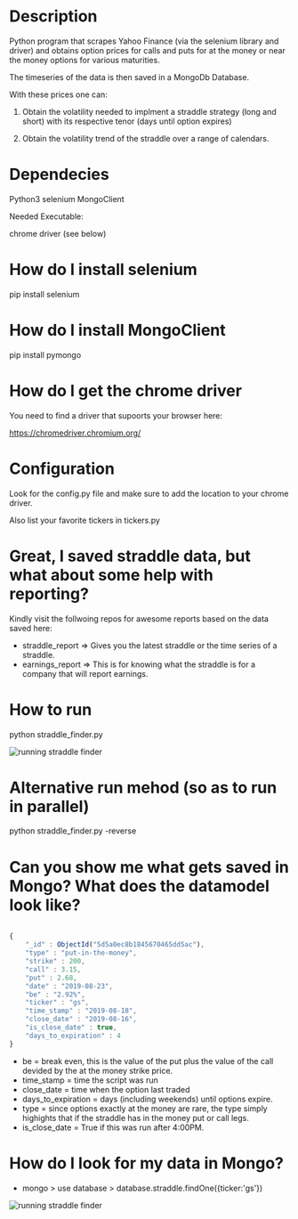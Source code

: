 # Description

Python program that scrapes Yahoo Finance (via the selenium library and driver) and obtains 
option prices for calls and  puts for at the money or near the money options for various 
maturities. 

The timeseries of the data is then saved in a MongoDb Database.

With these prices one can:

1. Obtain the volatility needed to implment a straddle strategy (long
and short) with its respective tenor (days until option expires)

2. Obtain the volatility trend of the straddle over a range of calendars.


# Dependecies

Python3
selenium
MongoClient

Needed Executable:

chrome driver (see below) 

# How do I install selenium

pip install selenium


# How do I install MongoClient

pip install pymongo 

# How do I get the chrome driver

You need to find a driver that supoorts your browser here:

https://chromedriver.chromium.org/

# Configuration

Look for the config.py file and make sure to add the location
to your chrome driver.


Also list your favorite tickers in tickers.py

# Great, I saved straddle data, but what about some help with reporting?

Kindly visit the follwoing repos for awesome reports based on the data saved here:

* straddle_report => Gives you the latest straddle or the time series of a straddle.
* earnings_report => This is for knowing what the straddle is for a company that will report earnings.

# How to run

python straddle_finder.py


![running straddle finder](https://i.imgur.com/IEqUWrp.jpg)



# Alternative run mehod (so as to run in parallel)

python straddle_finder.py -reverse


# Can you show me what gets saved in Mongo? What does the datamodel look like?


```javascript

{
	"_id" : ObjectId("5d5a0ec8b1845670465dd5ac"),
	"type" : "put-in-the-money",
	"strike" : 200,
	"call" : 3.15,
	"put" : 2.68,
	"date" : "2019-08-23",
	"be" : "2.92%",
	"ticker" : "gs",
	"time_stamp" : "2019-08-18",
	"close_date" : "2019-08-16",
	"is_close_date" : true,
	"days_to_expiration" : 4
}

```

* be = break even, this is the value of the put plus the value of the call devided by the at the money strike price.
* time_stamp = time the script was run
* close_date = time when the option last traded
* days_to_expiration = days (including weekends) until options expire.
* type = since options exactly at the money are rare, the type simply highights that if the straddle has in the money put or call legs.
* is_close_date = True if this was run after 4:00PM.

# How do I look for my data in Mongo?

* mongo > use database > database.straddle.findOne({ticker:'gs'})


![running straddle finder](https://i.imgur.com/4zTn2B8.jpg)

